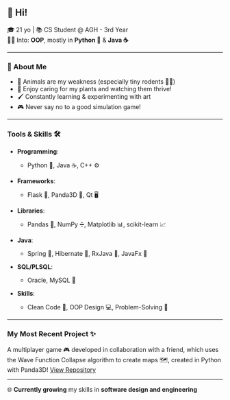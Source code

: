 ## 👋 Hi!

🎓 21 yo | 📚 CS Student @ AGH - 3rd Year  
👩‍💻 Into: **OOP**, mostly in **Python 🐍** & **Java ☕**

---

### 🌟 About Me

- 💚 Animals are my weakness (especially tiny rodents 🐀🐹)
- 🌱 Enjoy caring for my plants and watching them thrive!
- 🖌️ Constantly learning & experimenting with art
- 🎮 Never say no to a good simulation game!

---

### Tools & Skills 🛠️

- **Programming**: 
  - Python 🐍, Java ☕, C++ ⚙️
  
- **Frameworks**: 
  - Flask 🍞, Panda3D 🐼, Qt 🖥️

- **Libraries**: 
  - Pandas 🐼, NumPy ➗, Matplotlib 📊, scikit-learn 📈

- **Java**: 
  - Spring 🌱, Hibernate 🐢, RxJava 🧬, JavaFx 🎨

- **SQL/PLSQL**: 
  - Oracle, MySQL 💾

- **Skills**: 
  - Clean Code 🧹, OOP Design 💻, Problem-Solving 🧩
    
---

### My Most Recent Project ✨
A multiplayer game 🎮 developed in collaboration with a friend, which uses the Wave Function Collapse algorithm to create maps 🗺️, created in Python with Panda3D! [View Repository](https://github.com/kmichalikk/wfc)

---

🌐 **Currently growing** my skills in **software design and engineering**  
